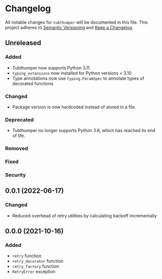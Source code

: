 # Changelog

All notable changes for `tubthumper` will be documented in this file.
This project adheres to [Semantic Versioning](http://semver.org/) and [Keep a Changelog](http://keepachangelog.com/).

## Unreleased

### Added
- Tubthumper now supports Python 3.11
- `typing_extensions` now installed for Python versions < 3.10
- Type annotations now use `typing.ParamSpec` to annotate types of decorated functions

### Changed
- Package version is now hardcoded instead of stored in a file.

### Deprecated
- Tubthumper no longer supports Python 3.6, which has reached its end of life.

### Removed

### Fixed

### Security

## 0.0.1 (2022-06-17)

### Changed
- Reduced overhead of retry utilities by calculating backoff incrementally

## 0.0.0 (2021-10-16)

### Added
- `retry` function
- `retry_decorator` function
- `retry_factory` function
- `RetryError` exception
